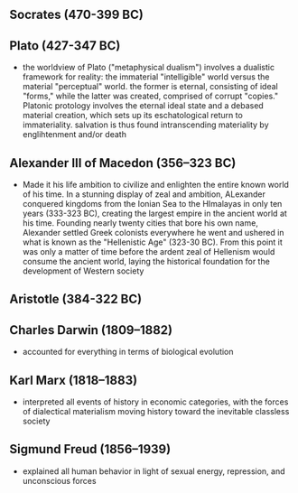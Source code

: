 ## Socrates (470-399 BC)

## Plato (427-347 BC)
* the worldview of Plato ("metaphysical dualism") involves a dualistic framework for reality: the immaterial "intelligible" world versus the material "perceptual" world. the former is eternal, consisting of ideal "forms," while the latter was created, comprised of corrupt "copies." Platonic protology involves the eternal ideal state and a debased material creation, which sets up its eschatological return to immateriality. salvation is thus found intranscending materiality by englihtenment and/or death

## Alexander III of Macedon (356–323 BC)
* Made it his life ambition to civilize and enlighten the entire known world of his time. In a stunning display of zeal and ambition, ALexander conquered kingdoms from the Ionian Sea to the HImalayas in only ten years (333-323 BC), creating the largest empire in the ancient world at his time. Founding nearly twenty cities that bore his own name, Alexander settled Greek colonists everywhere he went and ushered in what is known as the "Hellenistic Age" (323-30 BC). From this point it was only a matter of time before the ardent zeal of Hellenism would consume the ancient world, laying the historical foundation for the development of Western society

## Aristotle (384-322 BC)

## Charles Darwin (1809–1882)
* accounted for everything in terms of biological evolution

## Karl Marx (1818–1883)
* interpreted all events of history in economic categories, with the forces of dialectical materialism moving history toward the inevitable classless society

## Sigmund Freud (1856–1939)
* explained all human behavior in light of sexual energy, repression, and unconscious forces
